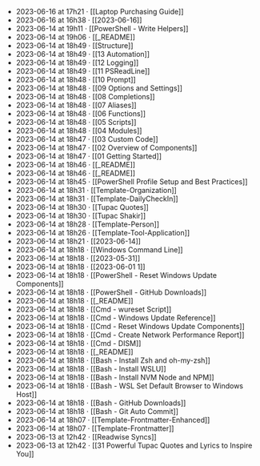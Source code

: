 - 2023-06-16 at 17h21 · [[Laptop Purchasing Guide]]
- 2023-06-16 at 16h38 · [[2023-06-16]]
- 2023-06-14 at 19h11 · [[PowerShell - Write Helpers]]
- 2023-06-14 at 19h06 · [[_README]]
- 2023-06-14 at 18h49 · [[Structure]]
- 2023-06-14 at 18h49 · [[13 Automation]]
- 2023-06-14 at 18h49 · [[12 Logging]]
- 2023-06-14 at 18h49 · [[11 PSReadLine]]
- 2023-06-14 at 18h48 · [[10 Prompt]]
- 2023-06-14 at 18h48 · [[09 Options and Settings]]
- 2023-06-14 at 18h48 · [[08 Completions]]
- 2023-06-14 at 18h48 · [[07 Aliases]]
- 2023-06-14 at 18h48 · [[06 Functions]]
- 2023-06-14 at 18h48 · [[05 Scripts]]
- 2023-06-14 at 18h48 · [[04 Modules]]
- 2023-06-14 at 18h47 · [[03 Custom Code]]
- 2023-06-14 at 18h47 · [[02 Overview of Components]]
- 2023-06-14 at 18h47 · [[01 Getting Started]]
- 2023-06-14 at 18h46 · [[_README]]
- 2023-06-14 at 18h46 · [[_README]]
- 2023-06-14 at 18h45 · [[PowerShell Profile Setup and Best Practices]]
- 2023-06-14 at 18h31 · [[Template-Organization]]
- 2023-06-14 at 18h31 · [[Template-DailyCheckIn]]
- 2023-06-14 at 18h30 · [[Tupac Quotes]]
- 2023-06-14 at 18h30 · [[Tupac Shakir]]
- 2023-06-14 at 18h28 · [[Template-Person]]
- 2023-06-14 at 18h26 · [[Template-Tool-Application]]
- 2023-06-14 at 18h21 · [[2023-06-14]]
- 2023-06-14 at 18h18 · [[Windows Command Line]]
- 2023-06-14 at 18h18 · [[2023-05-31]]
- 2023-06-14 at 18h18 · [[2023-06-01 1]]
- 2023-06-14 at 18h18 · [[PowerShell - Reset Windows Update Components]]
- 2023-06-14 at 18h18 · [[PowerShell - GitHub Downloads]]
- 2023-06-14 at 18h18 · [[_README]]
- 2023-06-14 at 18h18 · [[Cmd - wureset Script]]
- 2023-06-14 at 18h18 · [[Cmd - Windows Update Reference]]
- 2023-06-14 at 18h18 · [[Cmd - Reset Windows Update Components]]
- 2023-06-14 at 18h18 · [[Cmd - Create Network Performance Report]]
- 2023-06-14 at 18h18 · [[Cmd - DISM]]
- 2023-06-14 at 18h18 · [[_README]]
- 2023-06-14 at 18h18 · [[Bash - Install Zsh and oh-my-zsh]]
- 2023-06-14 at 18h18 · [[Bash - Install WSLU]]
- 2023-06-14 at 18h18 · [[Bash - Install NVM Node and NPM]]
- 2023-06-14 at 18h18 · [[Bash - WSL Set Default Browser to Windows Host]]
- 2023-06-14 at 18h18 · [[Bash - GitHub Downloads]]
- 2023-06-14 at 18h18 · [[Bash - Git Auto Commit]]
- 2023-06-14 at 18h07 · [[Template-Frontmatter-Enhanced]]
- 2023-06-14 at 18h07 · [[Template-Frontmatter]]
- 2023-06-13 at 12h42 · [[Readwise Syncs]]
- 2023-06-13 at 12h42 · [[31 Powerful Tupac Quotes and Lyrics to Inspire You]]
